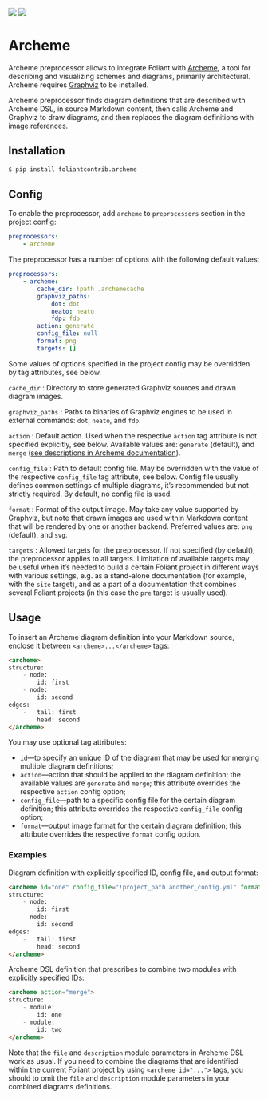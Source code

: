 [![](https://img.shields.io/pypi/v/foliantcontrib.archeme.svg)](https://pypi.org/project/foliantcontrib.archeme/) [![](https://img.shields.io/github/v/tag/foliant-docs/foliantcontrib.archeme.svg?label=GitHub)](https://github.com/foliant-docs/foliantcontrib.archeme)

# Archeme

Archeme preprocessor allows to integrate Foliant with [Archeme](https://github.com/foliant-docs/archeme/), a tool for describing and visualizing schemes and diagrams, primarily architectural. Archeme requires [Graphviz](https://www.graphviz.org/) to be installed.

Archeme preprocessor finds diagram definitions that are described with Archeme DSL, in source Markdown content, then calls Archeme and Graphviz to draw diagrams, and then replaces the diagram definitions with image references.

## Installation

```bash
$ pip install foliantcontrib.archeme
```

## Config

To enable the preprocessor, add `archeme` to `preprocessors` section in the project config:

```yaml
preprocessors:
    - archeme
```

The preprocessor has a number of options with the following default values:

```yaml
preprocessors:
    - archeme:
        cache_dir: !path .archemecache
        graphviz_paths:
            dot: dot
            neato: neato
            fdp: fdp
        action: generate
        config_file: null
        format: png
        targets: []
```

Some values of options specified in the project config may be overridden by tag attributes, see below.

`cache_dir`
:   Directory to store generated Graphviz sources and drawn diagram images.

`graphviz_paths`
:   Paths to binaries of Graphviz engines to be used in external commands: `dot`, `neato`, and `fdp`.

`action`
:   Default action. Used when the respective `action` tag attribute is not specified explicitly, see below. Available values are: `generate` (default), and `merge` ([see descriptions in Archeme documentation](https://github.com/foliant-docs/archeme/#cli-usage)). 

`config_file`
:   Path to default config file. May be overridden with the value of the respective `config_file` tag attribute, see below. Config file usually defines common settings of multiple diagrams, it’s recommended but not strictly required. By default, no config file is used.

`format`
:   Format of the output image. May take any value supported by Graphviz, but note that drawn images are used within Markdown content that will be rendered by one or another backend. Preferred values are: `png` (default), and `svg`.

`targets`
:   Allowed targets for the preprocessor. If not specified (by default), the preprocessor applies to all targets. Limitation of available targets may be useful when it’s needed to build a certain Foliant project in different ways with various settings, e.g. as a stand-alone documentation (for example, with the `site` target), and as a part of a documentation that combines several Foliant projects (in this case the `pre` target is usually used).

## Usage

To insert an Archeme diagram definition into your Markdown source, enclose it between `<archeme>...</archeme>` tags:

```markdown
<archeme>
structure:
    - node:
        id: first
    - node:
        id: second
edges:
    -   tail: first
        head: second
</archeme>
```

You may use optional tag attributes:

* `id`—to specify an unique ID of the diagram that may be used for merging multiple diagram definitions;
* `action`—action that should be applied to the diagram definition; the available values are `generate` and `merge`; this attribute overrides the respective `action` config option;
* `config_file`—path to a specific config file for the certain diagram definition; this attribute overrides the respective `config_file` config option;
* `format`—output image format for the certain diagram definition; this attribute overrides the respective `format` config option.

### Examples

Diagram definition with explicitly specified ID, config file, and output format:

```markdown
<archeme id="one" config_file="!project_path another_config.yml" format="svg">
structure:
    - node:
        id: first
    - node:
        id: second
edges:
    -   tail: first
        head: second
</archeme>
```

Archeme DSL definition that prescribes to combine two modules with explicitly specified IDs:

```markdown
<archeme action="merge">
structure:
    - module:
        id: one
    - module:
        id: two
</archeme>
```

Note that the `file` and `description` module parameters in Archeme DSL work as usual. If you need to combine the diagrams that are identified within the current Foliant project by using `<archeme id="...">` tags, you should to omit the `file` and `description` module parameters in your combined diagrams definitions.
